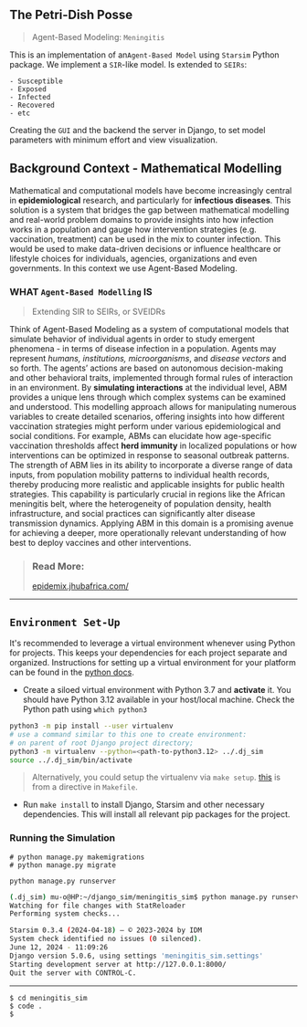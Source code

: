 ## The Petri-Dish Posse  
> Agent-Based Modeling: `Meningitis`  

This is an implementation of an`Agent-Based Model` using `Starsim` Python package.
We implement a `SIR`-like  model. Is extended to `SEIRs`:  

    - Susceptible
    - Exposed 
    - Infected
    - Recovered
    - etc
  

Creating the `GUI` and the backend the server in Django, to set model parameters with minimum effort and view visualization. 

## Background Context - Mathematical Modelling
Mathematical and computational models have become increasingly central in __epidemiological__ research, and particularly for __infectious diseases__. This solution is a system that bridges the gap between mathematical modelling and real-world problem domains to provide insights into how infection works in a population and gauge how intervention strategies (e.g. vaccination, treatment) can be used in the mix to counter infection. This would be used to make data-driven decisions or influence healthcare or lifestyle choices for individuals, agencies, organizations and even governments. In this context we use Agent-Based Modeling.

### WHAT `Agent-Based Modelling` IS
> Extending SIR to SEIRs, or SVEIDRs  


Think of Agent-Based Modeling as a system of computational models that simulate behavior of individual agents in order to study emergent phenomena - in terms of disease infection in a population. Agents may represent *humans, institutions, microorganisms*, and *disease vectors* and so forth. The agents’ actions are based on autonomous decision-making and other behavioral traits, implemented through formal rules of interaction in an environment.
By **simulating interactions** at the individual level, ABM provides a unique lens through which complex systems can be examined and understood. This modelling approach allows for manipulating numerous variables to create detailed scenarios, offering insights into how different vaccination strategies might perform under various epidemiological and social conditions. For example, ABMs can elucidate how age-specific vaccination thresholds affect **herd immunity** in localized populations or how interventions can be optimized in response to seasonal outbreak patterns. The strength of ABM lies in its ability to incorporate a diverse range of data inputs, from population mobility patterns to individual health records, thereby producing more realistic and applicable insights for public health strategies. This capability is particularly crucial in regions like the African meningitis belt, where the heterogeneity of population density, health infrastructure, and social practices can significantly alter disease transmission dynamics. Applying ABM in this domain is a promising avenue for achieving a deeper, more operationally relevant understanding of how best to deploy vaccines and other interventions.

> ### Read More:
> [epidemix.jhubafrica.com/](https://epidemix.jhubafrica.com/)
---
## `Environment Set-Up`

It's recommended to leverage a virtual environment whenever using Python for projects. This keeps your dependencies for each project separate and organized. Instructions for setting up a virtual environment for your platform can be found in the [python docs](https://packaging.python.org/guides/installing-using-pip-and-virtual-environments/).


- Create a siloed virtual environment with Python 3.7 and **activate** it. You should have Python 3.12 available in your host/local machine. 
Check the Python path using `which python3`
```bash
python3 -m pip install --user virtualenv 
# use a command similar to this one to create environment:
# on parent of root Django project directory;
python3 -m virtualenv --python=<path-to-python3.12> ../.dj_sim
source ../.dj_sim/bin/activate
```
> Alternatively, you could setup the virtualenv via `make setup`. [this](./Makefile) is from a directive in `Makefile`.

- Run `make install` to install Django, Starsim and other necessary dependencies. This will install all relevant pip packages for the project.

### Running the Simulation
```shell
# python manage.py makemigrations
# python manage.py migrate

python manage.py runserver
```

```bash
(.dj_sim) mu-o@HP:~/django_sim/meningitis_sim$ python manage.py runserver
Watching for file changes with StatReloader
Performing system checks...

Starsim 0.3.4 (2024-04-18) — © 2023-2024 by IDM
System check identified no issues (0 silenced).
June 12, 2024 - 11:09:26
Django version 5.0.6, using settings 'meningitis_sim.settings'
Starting development server at http://127.0.0.1:8000/
Quit the server with CONTROL-C.

```


---
```shell
$ cd meningitis_sim
$ code .
$
```